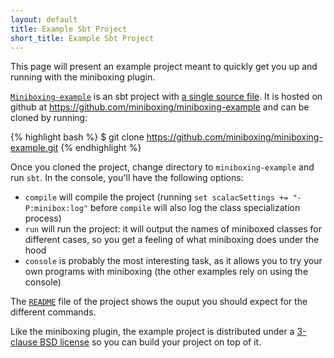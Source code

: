 ```yaml
---
layout: default
title: Example Sbt Project
short_title: Example Sbt Project
---
```


This page will present an example project meant to quickly get you up and running with the miniboxing plugin.

[`Miniboxing-example`](https://github.com/miniboxing/miniboxing-example) is an sbt project with [a single source file](https://github.com/miniboxing/miniboxing-example/blob/master/src/main/scala/miniboxing/example/Test.scala). It is hosted on github at <https://github.com/miniboxing/miniboxing-example> and can be cloned by running:

{% highlight bash %}
$ git clone https://github.com/miniboxing/miniboxing-example.git
{% endhighlight %}

Once you cloned the project, change directory to `miniboxing-example` and run `sbt`. In the console, you'll have the following options:
 * `compile` will compile the project (running `set scalacSettings += "-P:minibox:log"` before `compile` will also log the class specialization process)
 * `run` will run the project: it will output the names of miniboxed classes for different cases, so you get a feeling of what miniboxing does under the hood
 * `console` is probably the most interesting task, as it allows you to try your own programs with miniboxing (the other examples rely on using the console)

The [`README`](https://github.com/miniboxing/miniboxing-example/blob/master/README.md) file of the project shows the ouput you should expect for the different commands.

Like the miniboxing plugin, the example project is distributed under a [3-clause BSD license](https://github.com/miniboxing/miniboxing-example/blob/master/LICENSE) so you can build your project on top of it.
